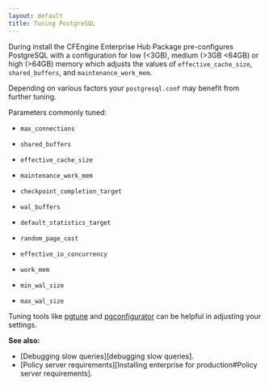 ```yaml
---
layout: default
title: Tuning PostgreSQL
---
```


During install the CFEngine Enterprise Hub Package pre-configures PostgreSQL with a configuration for low (<3GB), medium (>3GB <64GB) or high (>64GB) memory which adjusts the values of `effective_cache_size`, `shared_buffers`, and `maintenance_work_mem`.

Depending on various factors your `postgresql.conf` may benefit from further tuning.

Parameters commonly tuned:

* `max_connections`

* `shared_buffers`

* `effective_cache_size`

* `maintenance_work_mem`

* `checkpoint_completion_target`

* `wal_buffers`

* `default_statistics_target`

* `random_page_cost`

* `effective_io_concurrency`

* `work_mem`

* `min_wal_size`

* `max_wal_size`

Tuning tools like [pgtune](https://github.com/kofemann/pgtune) and [pgconfigurator](https://www.cybertec-postgresql.com/en/products/pgconfigurator/) can be helpful in adjusting your settings.

**See also:**

- [Debugging slow queries][debugging slow queries].
- [Policy server requirements][Installing enterprise for production#Policy server requirements].
